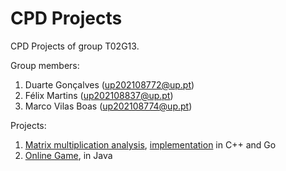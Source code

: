 # CPD Projects

CPD Projects of group T02G13.

Group members:

1. Duarte Gonçalves (up202108772@up.pt)
2. Félix Martins (up202108837@up.pt)
3. Marco Vilas Boas (up202108774@up.pt)


Projects:
1. [Matrix multiplication analysis](matrix_mult/), [implementation](matrix_mult/src/) in C++ and Go
2. [Online Game](online_game/doc/README.md), in Java
